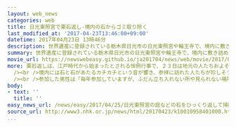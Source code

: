 ```yaml
---
layout: web_news
categories: web
title: 日光東照宮で栗石返し-境内の石からゴミ取り除く
last_modified_at: '2017-04-23T13:46:00+09:00'
datetime: 2017年04月23日 13時46分
description: 世界遺産に登録されている栃木県日光市の日光東照宮や輪王寺で、境内に敷き詰められた石をひっくり返しながらゴミを取り除く、栗石返しが行われました。
summary: 世界遺産に登録されている栃木県日光市の日光東照宮や輪王寺で、境内に敷き詰められた石をひっくり返しながらゴミを取り除く、栗石返しが行われました。
movie_url: https://newswebeasy.github.io/ja201704/news/web/movie/2017/04/25/k10010958401000.mp4
more: 栗石返しは、江戸時代から始まったとされる恒例行事で、２３日は地元の人たちおよそ３０００人が集まりました。<br /><br />このうち日光東照宮の境内では、集まった人たちが、こぶしほどの大きさの栗石と呼ばれる石を一つ一つ手でひっくり返して、石の間にたまった杉の葉などを取り除いていました。<br
  /><br />境内には石と石があたるカチカチという音が響き、参拝に訪れた人たちが珍しそうに眺めていました。<br /><br />栗石返しはおよそ２時間ほどで終わり、２トントラックで３台分ほどのゴミが集まったということです。<br
  /><br />参加した男性は「毎年参加していますが、ふだん立ち入れない所や見られない場所へ入れる唯一の機会で、昔から絶やさずに続く行事に奉仕できて、うれしく思います」と話していました。
body:
- text: ''
  title: ''
easy_news_url: /news/easy/2017/04/25/日光東照宮の庭などの石をひっくり返して掃除する/
source_url: http://www3.nhk.or.jp/news/html/20170423/k10010958401000.html
...
```

